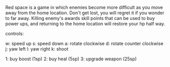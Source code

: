 Red space is a game in which enemies become more difficult as you move away from the home location. Don't get lost, you will regret it if you wonder to far away. Killing enemy's awards skill points that can be used to buy power ups, and returning to the home location will restore your hp half way.

controls:

w: speed up
s: speed down
a: rotate clockwise
d: rotate counter clockwise
j: yaw left
l: yaw right
k: shoot

1: buy boost (1sp)
2: buy heal (5sp)
3: upgrade weapon (25sp)
